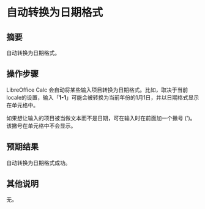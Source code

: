 # 自动转换为日期格式

## 摘要

自动转换为日期格式。

## 操作步骤

LibreOffice Calc 会自动将某些输入项目转换为日期格式。比如，取决于当前locale的设置，输入「**1-1**」可能会被转换为当前年份的1月1日，并以日期格式显示在单元格中。

如果想让输入的项目被当做文本而不是日期，可在输入时在前面加一个撇号 (')。该撇号在单元格中不会显示。

## 预期结果

自动转换为日期格式成功。

## 其他说明

无。
